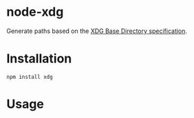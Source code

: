 # node-xdg

Generate paths based on the [XDG Base Directory specification](http://standards.freedesktop.org/basedir-spec/basedir-spec-latest.html‎).

# Installation

    npm install xdg
    
# Usage


